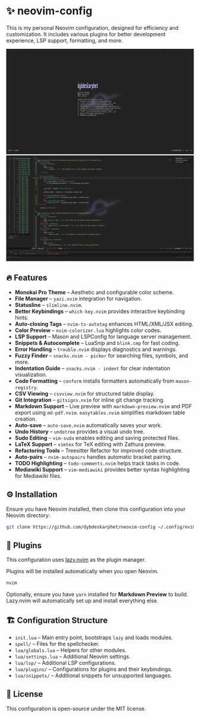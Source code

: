 # ✨ neovim-config

This is my personal Neovim configuration, designed for efficiency and customization. It includes various plugins for better development experience, LSP support, formatting, and more.

<img src="screenshots/initial.png"/>
<img src="screenshots/code.png"/>

## 🔥 Features

- **Monokai Pro Theme** – Aesthetic and configurable color scheme.
- **File Manager** – `yazi.nvim` integration for navigation.
- **Statusline** – `slimline.nvim`.
- **Better Keybindings** – `which-key.nvim` provides interactive keybinding hints.
- **Auto-closing Tags** – `nvim-ts-autotag` enhances HTML/XML/JSX editing.
- **Color Preview** – `nvim-colorizer.lua` highlights color codes.
- **LSP Support** – Mason and LSPConfig for language server management.
- **Snippets & Autocomplete** – LuaSnip and `blink.cmp` for fast coding.
- **Error Handling** – `trouble.nvim` displays diagnostics and warnings.
- **Fuzzy Finder** – `snacks.nvim - picker` for searching files, symbols, and more.
- **Indentation Guide** – `snacks.nvim - indent` for clear indentation visualization.
- **Code Formatting** – `conform` installs formatters automatically from `mason-registry`.
- **CSV Viewing** – `csvview.nvim` for structured table display.
- **Git Integration** – `gitsigns.nvim` for inline git change tracking.
- **Markdown Support** – Live preview with `markdown-preview.nvim` and PDF export using `md-pdf.nvim`. `easytables.nvim` simplifies markdown table creation.
- **Auto-save** – `auto-save.nvim` automatically saves your work.
- **Undo History** – `undotree` provides a visual undo tree.
- **Sudo Editing** – `vim-suda` enables editing and saving protected files.
- **LaTeX Support** – `vimtex` for TeX editing with Zathura preview.
- **Refactoring Tools** – Treesitter Refactor for improved code structure.
- **Auto-pairs** – `nvim-autopairs` handles automatic bracket pairing.
- **TODO Highlighting** – `todo-comments.nvim` helps track tasks in code.
- **Mediawiki Support** – `vim-mediawiki` provides better syntax highlighting for Mediawiki files.

## ⚙️ Installation

Ensure you have Neovim installed, then clone this configuration into your Neovim directory:

```sh
git clone https://github.com/dybdeskarphet/neovim-config ~/.config/nvim
```

## 🔌 Plugins

This configuration uses [lazy.nvim](https://github.com/folke/lazy.nvim) as the plugin manager.

Plugins will be installed automatically when you open Neovim.

```sh
nvim
```

Optionally, ensure you have `yarn` installed for **Markdown Preview** to build. Lazy.nvim will automatically set up and install everything else.

## 🏗️ Configuration Structure

- `init.lua` – Main entry point, bootstraps `lazy` and loads modules.
- `spell/` – Files for the spellchecker.
- `lua/globals.lua` – Helpers for other modules.
- `lua/settings.lua` – Additional Neovim settings.
- `lua/lsp/` – Additional LSP configurations.
- `lua/plugins/` – Configurations for plugins and their keybindings.
- `lua/snippets/` – Additional snippets for unsupported languages.

## 📜 License

This configuration is open-source under the MIT license.

